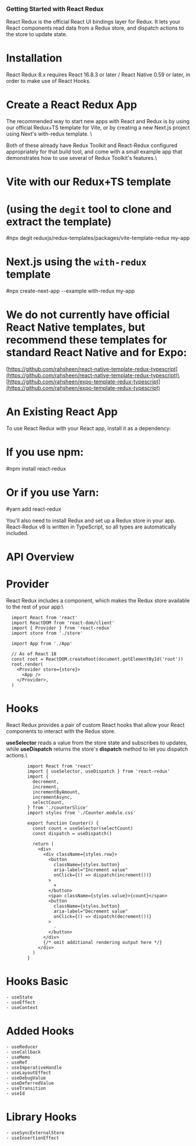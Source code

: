 ### Getting Started with React Redux
React Redux is the official React UI bindings layer for Redux. It lets your React components read data from a Redux store, and dispatch actions to the store to update state.

# Installation
React Redux 8.x requires React 16.8.3 or later / React Native 0.59 or later, in order to make use of React Hooks.

# Create a React Redux App
The recommended way to start new apps with React and Redux is by using our official Redux+TS template for Vite, or by creating a new Next.js project using Next's with-redux template. \

Both of these already have Redux Toolkit and React-Redux configured appropriately for that build tool, and come with a small example app that demonstrates how to use several of Redux Toolkit's features.\
# Vite with our Redux+TS template
# (using the `degit` tool to clone and extract the template)
#npx degit reduxjs/redux-templates/packages/vite-template-redux my-app

# Next.js using the `with-redux` template
#npx create-next-app --example with-redux my-app

# We do not currently have official React Native templates, but recommend these templates for standard React Native and for Expo:

[https://github.com/rahsheen/react-native-template-redux-typescript](https://github.com/rahsheen/react-native-template-redux-typescript)\
[https://github.com/rahsheen/expo-template-redux-typescript](https://github.com/rahsheen/expo-template-redux-typescript)

# An Existing React App

To use React Redux with your React app, install it as a dependency:

# If you use npm:
#npm install react-redux

# Or if you use Yarn:
#yarn add react-redux

You'll also need to install Redux and set up a Redux store in your app.\
React-Redux v8 is written in TypeScript, so all types are automatically included.
# API Overview
# Provider
React Redux includes a <Provider /> component, which makes the Redux store available to the rest of your app:\

      import React from 'react'
      import ReactDOM from 'react-dom/client'
      import { Provider } from 'react-redux'
      import store from './store'
      
      import App from './App'
      
      // As of React 18
      const root = ReactDOM.createRoot(document.getElementById('root'))
      root.render(
        <Provider store={store}>
          <App />
        </Provider>,
      )
# Hooks
React Redux provides a pair of custom React hooks that allow your React components to interact with the Redux store.

**useSelector** reads a value from the store state and subscribes to updates, while **useDispatch**  returns the store's **dispatch**  method to let you dispatch actions.\

            import React from 'react'
            import { useSelector, useDispatch } from 'react-redux'
            import {
              decrement,
              increment,
              incrementByAmount,
              incrementAsync,
              selectCount,
            } from './counterSlice'
            import styles from './Counter.module.css'
            
            export function Counter() {
              const count = useSelector(selectCount)
              const dispatch = useDispatch()
            
              return (
                <div>
                  <div className={styles.row}>
                    <button
                      className={styles.button}
                      aria-label="Increment value"
                      onClick={() => dispatch(increment())}
                    >
                      +
                    </button>
                    <span className={styles.value}>{count}</span>
                    <button
                      className={styles.button}
                      aria-label="Decrement value"
                      onClick={() => dispatch(decrement())}
                    >
                      -
                    </button>
                  </div>
                  {/* omit additional rendering output here */}
                </div>
              )
            }

# Hooks Basic 
    - useState
    - useEffect
    - useContext
    
# Added Hooks
    - useReducer
    - useCallback
    - useMemo
    - useRef
    - useImperativeHandle
    - useLayoutEffect
    - useDebugValue
    - useDeferredValue
    - useTransition
    - useId

# Library Hooks
    - useSyncExternalStore
    - useInsertionEffect

